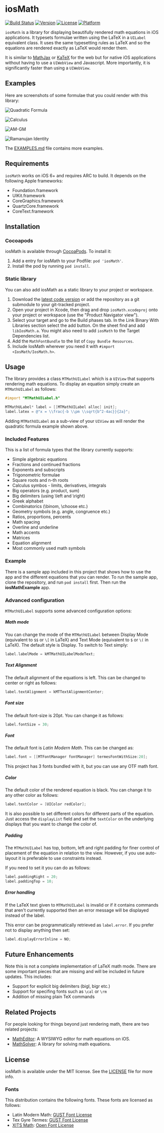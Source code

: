 # iosMath

[![Build Status](http://img.shields.io/travis/kostub/iosMath.svg?style=flat)](https://travis-ci.org/kostub/iosMath)
[![Version](https://img.shields.io/cocoapods/v/iosMath.svg?style=flat)](http://cocoapods.org/pods/iosMath)
[![License](https://img.shields.io/cocoapods/l/iosMath.svg?style=flat)](http://cocoapods.org/pods/iosMath)
[![Platform](https://img.shields.io/cocoapods/p/iosMath.svg?style=flat)](http://cocoapods.org/pods/iosMath)

`iosMath` is a library for displaying beautifully rendered math equations
in iOS applications. It typesets formulae written using the LaTeX in a
`UILabel` equivalent class. It uses the same typesetting rules as LaTeX
and so the equations are rendered exactly as LaTeX would render them.

It is similar to [MathJax](https://www.mathjax.org) or
[KaTeX](https://github.com/Khan/KaTeX) for the web but for native iOS
applications without having to use a `UIWebView` and Javascript. More
importantly, it is significantly faster than using a `UIWebView`.

## Examples
Here are screenshots of some formulae that you could render with this
library:

![Quadratic Formula](img/quadratic.png) 

![Calculus](img/calculus.png)

![AM-GM](img/amgm.png)

![Ramanujan Identity](img/ramanujan.png)

The [EXAMPLES.md](./EXAMPLES.md) file contains more examples.
 
## Requirements
`iosMath` works on iOS 6+ and requires ARC to build. It depends on
the following Apple frameworks:

* Foundation.framework
* UIKit.framework
* CoreGraphics.framework
* QuartzCore.framework
* CoreText.framework

## Installation

### Cocoapods

iosMath is available through [CocoaPods](http://cocoapods.org). To install
it:

1. Add a entry for iosMath to your Podfile: `pod 'iosMath'`.
2. Install the pod by running `pod install`.

### Static library

You can also add iosMath as a static library to your project or
workspace.

1. Download the [latest code version](https://github.com/kostub/iosMath/downloads) or add the
repository as a git submodule to your git-tracked project.
2. Open your project in Xcode, then drag and drop
   `iosMath.xcodeproj` onto your project or workspace (use the
"Product Navigator view").
3. Select your target and go to the Build phases tab. In the Link Binary
   With Libraries section select the add button. On the sheet find and
add `libIosMath.a`. You might also need to add `iosMath` to
the Target Dependencies list.
4. Add the `MathFontBundle` to the list of `Copy Bundle Resources`.
5. Include IosMath wherever you need it with `#import <IosMath/IosMath.h>`.

## Usage

The library provides a class `MTMathUILabel` which is a `UIView` that
supports rendering math equations. To display an equation simply create
an `MTMathUILabel` as follows:

```objective-c
#import "MTMathUILabel.h"

MTMathULabel* label = [[MTMathUILabel alloc] init];
label.latex = @"x = \\frac{-b \\pm \\sqrt{b^2-4ac}}{2a}";

```
Adding `MTMathUILabel` as a sub-view of your `UIView` as will render the
quadratic formula example shown above.

### Included Features
This is a list of formula types that the library currently supports:

* Simple algebraic equations
* Fractions and continued fractions
* Exponents and subscripts
* Trigonometric formulae
* Square roots and n-th roots
* Calculus symbos - limits, derivatives, integrals
* Big operators (e.g. product, sum)
* Big delimiters (using \\left and \\right)
* Greek alphabet
* Combinatorics (\\binom, \\choose etc.)
* Geometry symbols (e.g. angle, congruence etc.)
* Ratios, proportions, percents
* Math spacing
* Overline and underline
* Math accents
* Matrices
* Equation alignment
* Most commonly used math symbols

### Example

There is a sample app included in this project that shows how to use the
app and the different equations that you can render. To run the sample
app, clone the repository, and run `pod install` first. Then run the
__iosMathExample__ app.

### Advanced configuration

`MTMathUILabel` supports some advanced configuration options:

##### Math mode

You can change the mode of the `MTMathUILabel` between Display Mode
(equivalent to `$$` or `\[` in LaTeX) and Text Mode (equivalent to `$`
or `\(` in LaTeX). The default style is Display. To switch to Text
simply:

```objective-c
label.labelMode = kMTMathUILabelModeText;
```

##### Text Alignment
The default alignment of the equations is left. This can be changed to
center or right as follows:

```objective-c
label.textAlignment = kMTTextAlignmentCenter;
```

##### Font size
The default font-size is 20pt. You can change it as follows:

```objective-c
label.fontSize = 30;
```
##### Font
The default font is *Latin Modern Math*. This can be changed as:

```objective-c
label.font = [[MTFontManager fontManager] termesFontWithSize:20];
```

This project has 3 fonts bundled with it, but you can use any OTF math
font.

##### Color
The default color of the rendered equation is black. You can change
it to any other color as follows:

```objective-c
label.textColor = [UIColor redColor];
```

It is also possible to set different colors for different parts of the
equation. Just access the `displayList` field and set the `textColor`
on the underlying displays that you want to change the color of. 

##### Padding
The `MTMathUILabel` has top, bottom, left and right padding for finer
control of placement of the equation in relation to the view. However,
if you use auto-layout it is preferable to use constraints instead.

If you need to set it you can do as follows:

```objective-c
label.paddingRight = 20;
label.paddingTop = 10;
```

##### Error handling

If the LaTeX text given to `MTMathUILabel` is
invalid or if it contains commands that aren't currently supported then
an error message will be displayed instead of the label.

This error can be programmatically retrieved as `label.error`. If you
prefer not to display anything then set:

```objective-c
label.displayErrorInline = NO;
```

## Future Enhancements

Note this is not a complete implementation of LaTeX math mode. There are
some important pieces that are missing and will be included in future
updates. This includes:

* Support for explicit big delimiters (bigl, bigr etc.)
* Support for specifing fonts such as `\cal` or `\rm`
* Addition of missing plain TeX commands 

## Related Projects

For people looking for things beyond just rendering math, there are two
related projects:

* [MathEditor](https://github.com/kostub/MathEditor): A WYSIWYG editor
  for math equations on iOS.
* [MathSolver](https://github.com/kostub/MathSolver): A library for
  solving math equations.

## License

iosMath is available under the MIT license. See the [LICENSE](./LICENSE)
file for more info.

### Fonts
This distribution contains the following fonts. These fonts are
licensed as follows:
* Latin Modern Math: 
    [GUST Font License](./fonts/GUST-FONT-LICENSE.txt)
* Tex Gyre Termes:
    [GUST Font License](./fonts/GUST-FONT-LICENSE.txt)
* [XITS Math](https://github.com/khaledhosny/xits-math):
    [Open Font License](./fonts/OFL.txt)
